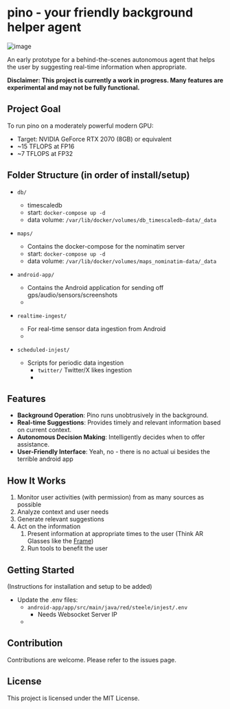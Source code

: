 # pino - your friendly background helper agent
![image](https://github.com/baocin/pino/assets/5463986/686825fe-1422-4693-a1f1-8ca19c9e4be1)

An early prototype for a behind-the-scenes autonomous agent that helps the user by suggesting real-time information when appropriate.

**Disclaimer: This project is currently a work in progress. Many features are experimental and may not be fully functional.**

## Project Goal

To run pino on a moderately powerful modern GPU:
- Target: NVIDIA GeForce RTX 2070 (8GB) or equivalent
- ~15 TFLOPS at FP16
- ~7 TFLOPS at FP32

## Folder Structure (in order of install/setup)
- `db/`
  - timescaledb
  - start: `docker-compose up -d`
  - data volume: `/var/lib/docker/volumes/db_timescaledb-data/_data`

- `maps/`
  - Contains the docker-compose for the nominatim server
  - start: `docker-compose up -d`
  - data volume: `/var/lib/docker/volumes/maps_nominatim-data/_data`

- `android-app/`
  - Contains the Android application for sending off gps/audio/sensors/screenshots
  - 

- `realtime-ingest/`
  - For real-time sensor data ingestion from Android
  - 

- `scheduled-injest/`
  - Scripts for periodic data ingestion
    - `twitter/` Twitter/X likes ingestion
    - 

## Features

- **Background Operation**: Pino runs unobtrusively in the background.
- **Real-time Suggestions**: Provides timely and relevant information based on current context.
- **Autonomous Decision Making**: Intelligently decides when to offer assistance.
- **User-Friendly Interface**: Yeah, no - there is no actual ui besides the terrible android app

## How It Works

1. Monitor user activities (with permission) from as many sources as possible
2. Analyze context and user needs
3. Generate relevant suggestions
4. Act on the information
   1. Present information at appropriate times to the user (Think AR Glasses like the [Frame](https://brilliant.xyz/products/frame))
   2. Run tools to benefit the user

## Getting Started

(Instructions for installation and setup to be added)

- Update the .env files:
  - `android-app/app/src/main/java/red/steele/injest/.env`
    - Needs Websocket Server IP
  - 

## Contribution

Contributions are welcome. Please refer to the issues page.

## License

This project is licensed under the MIT License. 
